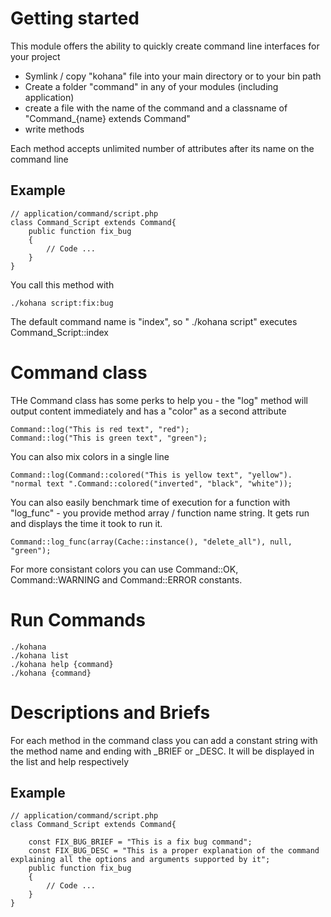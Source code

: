 # Getting started

This module offers the ability to quickly create command line interfaces for your project

* Symlink / copy "kohana" file into your main directory or to your bin path
* Create a folder "command" in any of your modules (including application)
* create a file with the name of the command and a classname of "Command_{name} extends Command"
* write methods

Each method accepts unlimited number of attributes after its name on the command line

## Example

	// application/command/script.php
	class Command_Script extends Command{
		public function fix_bug
		{
			// Code ...
		}
	}

You call this method with

	./kohana script:fix:bug

The default command name is "index", so "	./kohana script" executes Command_Script::index

# Command class

THe Command class has some perks to help you - the "log" method will output content immediately
and has a "color" as a second attribute

	Command::log("This is red text", "red");
	Command::log("This is green text", "green");

You can also mix colors in a single line

	Command::log(Command::colored("This is yellow text", "yellow"). "normal text ".Command::colored("inverted", "black", "white"));

You can also easily benchmark time of execution for a function with "log_func" - you provide method array / function name string. It gets run and displays the time it took to run it.

	Command::log_func(array(Cache::instance(), "delete_all"), null, "green");

For more consistant colors you can use Command::OK, Command::WARNING and Command::ERROR constants.	

# Run Commands

	./kohana
	./kohana list
	./kohana help {command}
	./kohana {command}

# Descriptions and Briefs

For each method in the command class you can add a constant string with the method name and ending with _BRIEF or _DESC. It will be displayed in the list and help respectively

## Example

	// application/command/script.php
	class Command_Script extends Command{

		const FIX_BUG_BRIEF = "This is a fix bug command";
		const FIX_BUG_DESC = "This is a proper explanation of the command explaining all the options and arguments supported by it";
		public function fix_bug
		{
			// Code ...
		}
	}


	